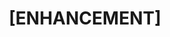 ---
name: Enhancement
about: Make something existing better
title: "[ENHANCEMENT]"
labels: enhancement
assignees: ''

---